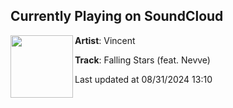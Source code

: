 ## Currently Playing on SoundCloud

[<img align="left" width="100" src="https://i1.sndcdn.com/artworks-mDQmzWx8VfYu7RTB-ykBqvA-t500x500.jpg">](https://soundcloud.com/vincent_official/fallingstars)

**Artist**: Vincent 

**Track**: Falling Stars (feat. Nevve)

Last updated at 08/31/2024 13:10
